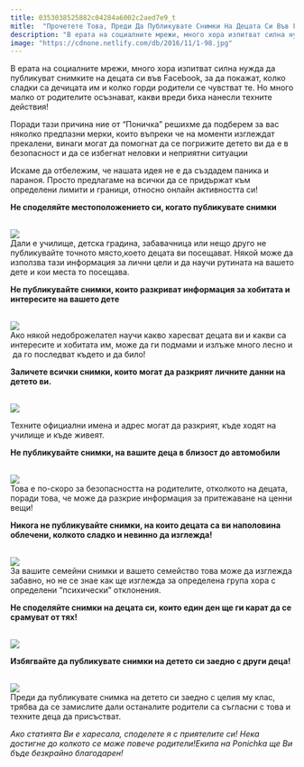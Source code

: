 ```yaml
---
title: 0353038525882c04284a6002c2aed7e9_t
mitle:  "Прочетете Това, Преди Да Публикувате Снимки На Децата Си Във Facebook"
description: "В ерата на социалните мрежи, много хора изпитват силна нужда да публикуват снимките на децата си във Facebook, за да покажат, колко сладки са дечицата им и колко горди р�"
image: "https://cdnone.netlify.com/db/2016/11/1-98.jpg"
---
```


 <p>В ерата на социалните мрежи, много хора изпитват силна нужда да публикуват снимките на децата си във Facebook, за да покажат, колко сладки са дечицата им и колко горди родители се чувстват те. Но много малко от родителите осъзнават, какви вреди биха нанесли техните действия!</p>       <p>Поради тази причина ние от “Поничка” решихме да подберем за вас няколко предпазни мерки, които въпреки че на моменти изглеждат прекалени, винаги могат да помогнат да се погрижите детето ви да е в безопасност и да се избегнат неловки и неприятни ситуации</p> <p>Искаме да отбележим, че нашата идея не е да създадем паника и параноя. Просто предлагаме на всички да се придържат към определени лимити и граници, относно онлайн активността си!</p> <p><strong>Не споделяйте местоположението си, когато публикувате снимки</strong></p>      <p> <br/><img src="https://cdnone.netlify.com/db/2016/11/1-98.jpg"/><br/> Дали е училище, детска градина, забавачница или нещо друго не публикувайте точното място,което децата ви посещават. Някой може да използва тази информация за лични цели и да научи рутината на вашето дете и кои места то посещава.</p>  <p><strong>Не публикувайте снимки, които разкриват информация за хобитата и интересите на вашето дете</strong></p> <p> <br/><img src="https://cdnone.netlify.com/db/2016/11/2-53.jpg"/><br/> Ако някой недоброжелател научи какво харесват децата ви и какви са интересите и хобитата им, може да ги подмами и излъже много лесно и  да го последват където и да било!</p> <p><strong>Заличете всички снимки, които могат да разкрият личните данни на детето ви.</strong></p>      <p> <br/><img src="https://cdnone.netlify.com/db/2016/11/3-84.jpg"/><br/></p> <p>Техните официални имена и адрес могат да разкрият, къде ходят на училище и къде живеят.</p>  <p><strong>Не публикувайте снимки, на вашите деца в близост до автомобили</strong></p> <p> <br/><img src="https://cdnone.netlify.com/db/2016/11/4-83.jpg"/><br/> Това е по-скоро за безопасността на родителите, отколкото на децата, поради това, че може да разкрие информация за притежаване на ценни вещи!</p> <p><strong>Никога не публикувайте снимки, на които децата са ви наполовина облечени, колкото сладко и невинно да изглежда!</strong></p> <p> <br/><img src="https://cdnone.netlify.com/db/2016/11/5-80.jpg"/><br/> За вашите семейни снимки и вашето семейство това може да изглежда забавно, но не се знае как ще изглежда за определена група хора с определени “психически” отклонения.</p>      <p><strong>Не споделяйте снимки на децата си, които един ден ще ги карат да се срамуват от тях!</strong></p> <p> <br/><img src="https://cdnone.netlify.com/db/2016/11/6-78.jpg"/><br/></p>  <p><strong>Избягвайте да публикувате снимки на детето си заедно с други деца!</strong></p> <p> <br/><img src="https://cdnone.netlify.com/db/2016/11/7-77.jpg"/><br/> Преди да публикувате снимка на детето си заедно с целия му клас, трябва да се замислите дали останалите родители са съгласни с това и техните деца да присъстват.</p>      <p><i>Ако статията Ви е харесала, споделете я с приятелите си! Нека достигне до колкото се може повече родители!Екипа на Ponichka ще Ви бъде безкрайно благодарен!</i></p>       
